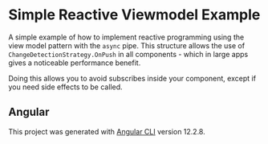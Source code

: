 # Simple Reactive Viewmodel Example

A simple example of how to implement reactive programming using the view model pattern with the `async` pipe. This structure allows the use of `ChangeDetectionStrategy.OnPush` in all components - which in large apps gives a noticeable performance benefit.

Doing this allows you to avoid subscribes inside your component, except if you need side effects to be called.

## Angular

This project was generated with [Angular CLI](https://github.com/angular/angular-cli) version 12.2.8.
